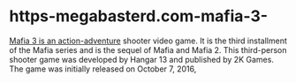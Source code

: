 # https-megabasterd.com-mafia-3-
[Mafia 3 is an action-adventure](https://megabasterd.com/mafia-3/) shooter video game. It is the third installment of the Mafia series and is the sequel of Mafia and Mafia 2. This third-person shooter game was developed by Hangar 13 and published by 2K Games. The game was initially released on October 7, 2016, 
